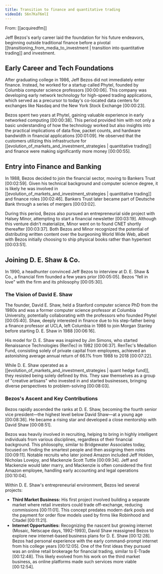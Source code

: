 ```yaml
---
title: Transition to finance and quantitative trading
videoId: S6n7KaT6mlI
---
```


From: [[acquiredfm]] <br/> 

Jeff Bezos's early career laid the foundation for his future endeavors, beginning outside traditional finance before a pivotal [[transitioning_from_media_to_investment | transition into quantitative trading]] and investment.

## Early Career and Tech Foundations

After graduating college in 1986, Jeff Bezos did not immediately enter finance. Instead, he worked for a startup called Phytel, founded by Columbia computer science professors <a class="yt-timestamp" data-t="00:00:06">[00:00:06]</a>. This company was developing early network technology for high-speed trading applications, which served as a precursor to today's co-located data centers for exchanges like Nasdaq and the New York Stock Exchange <a class="yt-timestamp" data-t="00:00:23">[00:00:23]</a>.

Bezos spent two years at Phytel, gaining valuable experience in early networked computing <a class="yt-timestamp" data-t="00:00:38">[00:00:38]</a>. This period provided him with not only a basic understanding of how the technology worked but also insights into the practical implications of data flow, packet counts, and hardware bandwidth in financial applications <a class="yt-timestamp" data-t="00:01:09">[00:01:09]</a>. He observed that the customers utilizing this infrastructure for [[evolution_of_markets_and_investment_strategies | quantitative trading]] and finance were making significantly more money <a class="yt-timestamp" data-t="00:00:55">[00:00:55]</a>.

## Entry into Finance and Banking

In 1988, Bezos decided to join the financial sector, moving to Bankers Trust <a class="yt-timestamp" data-t="00:02:59">[00:02:59]</a>. Given his technical background and computer science degree, it is likely he was involved in [[evolution_of_markets_and_investment_strategies | quantitative trading]] and finance roles <a class="yt-timestamp" data-t="00:02:46">[00:02:46]</a>. Bankers Trust later became part of Deutsche Bank through a series of mergers <a class="yt-timestamp" data-t="00:03:02">[00:03:02]</a>.

During this period, Bezos also pursued an entrepreneurial side project with Halsey Minor, attempting to start a financial newsletter <a class="yt-timestamp" data-t="00:03:19">[00:03:19]</a>. Although this venture didn't materialize, Minor went on to found CNET shortly thereafter <a class="yt-timestamp" data-t="00:03:37">[00:03:37]</a>. Both Bezos and Minor recognized the potential of distributing written content over the burgeoning World Wide Web, albeit with Bezos initially choosing to ship physical books rather than hypertext <a class="yt-timestamp" data-t="00:03:51">[00:03:51]</a>.

## Joining D. E. Shaw & Co.

In 1990, a headhunter convinced Jeff Bezos to interview at D. E. Shaw & Co., a financial firm founded a few years prior <a class="yt-timestamp" data-t="00:05:05">[00:05:05]</a>. Bezos "fell in love" with the firm and its philosophy <a class="yt-timestamp" data-t="00:05:30">[00:05:30]</a>.

### The Vision of David E. Shaw

The founder, David E. Shaw, held a Stanford computer science PhD from the 1980s and was a former computer science professor at Columbia University, potentially collaborating with the professors who founded Phytel <a class="yt-timestamp" data-t="00:05:40">[00:05:40]</a>. Shaw, deeply interested in finance due to his step-father being a finance professor at UCLA, left Columbia in 1986 to join Morgan Stanley before starting D. E. Shaw in 1988 <a class="yt-timestamp" data-t="00:06:16">[00:06:16]</a>.

His model for D. E. Shaw was inspired by Jim Simons, who started Renaissance Technologies (RenTec) in 1982 <a class="yt-timestamp" data-t="00:06:37">[00:06:37]</a>. RenTec's Medallion Fund, consisting solely of private capital from employees, achieved an astonishing average annual return of 66.1% from 1988 to 2018 <a class="yt-timestamp" data-t="00:07:22">[00:07:22]</a>.

While D. E. Shaw operated as a [[evolution_of_markets_and_investment_strategies | quant hedge fund]], they resisted being solely defined by this. They saw themselves as a group of "creative artisans" who invested in and started businesses, bringing diverse perspectives to problem-solving <a class="yt-timestamp" data-t="00:08:03">[00:08:03]</a>.

### Bezos's Ascent and Key Contributions

Bezos rapidly ascended the ranks at D. E. Shaw, becoming the fourth senior vice president—the highest level below David Shaw—at a young age <a class="yt-timestamp" data-t="00:08:36">[00:08:36]</a>. He became a rising star and developed a close mentorship with David Shaw <a class="yt-timestamp" data-t="00:08:51">[00:08:51]</a>.

Bezos was heavily involved in recruiting, helping to bring in highly intelligent individuals from various disciplines, regardless of their financial background. This philosophy, similar to Bridgewater Associates today, focused on finding the smartest people and then assigning them roles <a class="yt-timestamp" data-t="00:09:11">[00:09:11]</a>. Notable recruits who later joined Amazon included Jeff Holden, Nicholas Lovejoy, and Mackenzie Scott Tuttle <a class="yt-timestamp" data-t="00:09:34">[00:09:34]</a>. Jeff and Mackenzie would later marry, and Mackenzie is often considered the first Amazon employee, handling early accounting and legal operations <a class="yt-timestamp" data-t="00:10:04">[00:10:04]</a>.

Within D. E. Shaw's entrepreneurial environment, Bezos led several projects:
*   **Third Market Business:** His first project involved building a separate market where retail investors could trade off-exchange, reducing commissions <a class="yt-timestamp" data-t="00:11:01">[00:11:01]</a>. This concept predates modern dark pools and the payment for order flow models used by firms like Robinhood and Citadel <a class="yt-timestamp" data-t="00:11:21">[00:11:21]</a>.
*   **Internet Opportunities:** Recognizing the nascent but growing internet (Mosaic, Netscape days, 1992-1993), David Shaw reassigned Bezos to explore new internet-based business plans for D. E. Shaw <a class="yt-timestamp" data-t="00:12:28">[00:12:28]</a>. Bezos had personal experience with the early command-prompt internet from his college years <a class="yt-timestamp" data-t="00:12:05">[00:12:05]</a>. One of the first ideas they pursued was an online retail brokerage for financial trading, similar to E-Trade <a class="yt-timestamp" data-t="00:12:48">[00:12:48]</a>. This likely evolved from his work on the third market business, as online platforms made such services more viable <a class="yt-timestamp" data-t="00:12:54">[00:12:54]</a>.